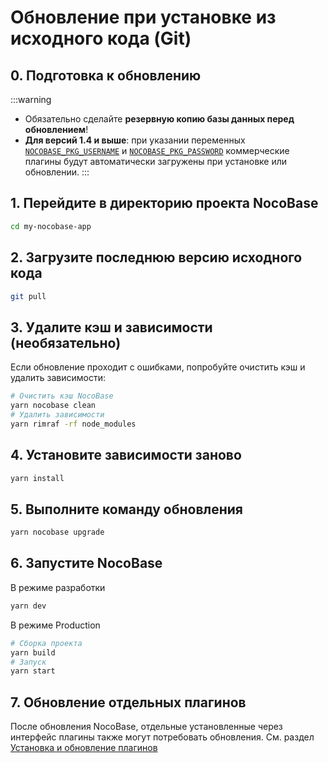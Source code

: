 # Обновление при установке из исходного кода (Git)

## 0. Подготовка к обновлению

:::warning
- Обязательно сделайте **резервную копию базы данных перед обновлением**!
- **Для версий 1.4 и выше**: при указании переменных [`NOCOBASE_PKG_USERNAME`](/welcome/getting-started/env#nocobase_pkg_username) и [`NOCOBASE_PKG_PASSWORD`](/welcome/getting-started/env#nocobase_pkg_password) коммерческие плагины будут автоматически загружены при установке или обновлении.
  :::

## 1. Перейдите в директорию проекта NocoBase

```bash
cd my-nocobase-app
```

## 2. Загрузите последнюю версию исходного кода

```bash
git pull
```

## 3. Удалите кэш и зависимости (необязательно)

Если обновление проходит с ошибками, попробуйте очистить кэш и удалить зависимости:

```bash
# Очистить кэш NocoBase
yarn nocobase clean
# Удалить зависимости
yarn rimraf -rf node_modules
```

## 4. Установите зависимости заново

```bash
yarn install
```

## 5. Выполните команду обновления

```bash
yarn nocobase upgrade
```

## 6. Запустите NocoBase

В режиме разработки

```bash
yarn dev
```

В режиме Production

```bash
# Сборка проекта
yarn build
# Запуск
yarn start
```

## 7. Обновление отдельных плагинов

После обновления NocoBase, отдельные установленные через интерфейс плагины также могут потребовать обновления. См. раздел [Установка и обновление плагинов](/welcome/getting-started/plugin)
